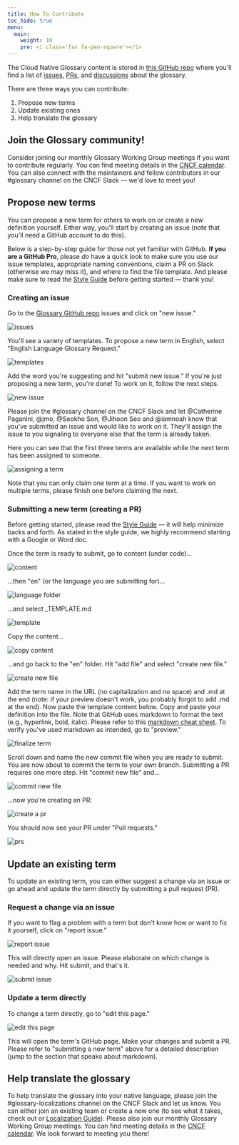 ```yaml
---
title: How To Contribute
toc_hide: true
menu:
  main:
    weight: 10
    pre: <i class='fas fa-pen-square'></i>
---
```


The Cloud Native Glossary content is stored in [this GitHub repo](https://github.com/cncf/glossary) where you'll find a list of [issues](https://github.com/cncf/glossary/issues), [PRs](https://github.com/cncf/glossary/pulls), and [discussions](https://github.com/cncf/glossary/discussions) about the glossary. 

There are three ways you can contribute:

1) Propose new terms
2) Update existing ones 
3) Help translate the glossary

## Join the Glossary community! 
Consider joining our monthly Glossary Working Group meetings if you want to contribute regularly. You can find meeting details in the [CNCF calendar](https://www.cncf.io/calendar/). You can also connect with the maintainers and fellow contributors in our #glossary channel on the CNCF Slack — we'd love to meet you! 

## Propose new terms
You can propose a new term for others to work on or create a new definition yourself. Either way, you'll start by creating an issue (note that you'll need a GitHub account to do this).

Below is a step-by-step guide for those not yet familiar with GitHub. **If you are a GitHub Pro**, please *do* have a quick look to make sure you use our issue templates, appropriate naming conventions, claim a PR on Slack (otherwise we may miss it), and where to find the file template. And please make sure to read the [Style Guide](https://glossary.cncf.io/style-guide/) before getting started — thank you! 

### Creating an issue
Go to the [Glossary GitHub repo](https://github.com/cncf/glossary/issues) issues and click on "new issue."

![issues](/images/how-to/howto-01.png)

You'll see a variety of templates. To propose a new term in English, select "English Language Glossary Request."

![templates](/images/how-to/howto-02.png)

Add the word you're suggesting and hit "submit new issue." If you're just proposing a new term, you're done! To work on it, follow the next steps.

![new issue](/images/how-to/howto-03.png)

Please join the #glossary channel on the CNCF Slack and let @Catherine Paganini, @jmo, @Seokho Son, @Jihoon Seo and @iamnoah know that you've submitted an issue and would like to work on it. They'll assign the issue to you signaling to everyone else that the term is already taken.

Here you can see that the first three terms are available while the next term has been assigned to someone.

![assigning a term](/images/how-to/howto-04.png)

Note that you can only claim one term at a time. If you want to work on multiple terms, please finish one before claiming the next.

### Submitting a new term (creating a PR)

Before getting started, please read the [Style Guide](https://glossary.cncf.io/style-guide/) — it will help minimize backs and forth. As stated in the style guide, we highly recommend starting with a Google or Word doc. 

Once the term is ready to submit, go to content (under code)…

![content](/images/how-to/howto-05.png)

…then "en" (or the language you are submitting for)…

![language folder](/images/how-to/howto-06.png)

…and select  _TEMPLATE.md

![template](/images/how-to/howto-07.png)

Copy the content…

![copy content](/images/how-to/howto-08.png)

…and go back to the "en" folder. Hit "add file" and select "create new file."

![create new file](/images/how-to/howto-09.png)

Add the term name in the URL (no capitalization and no space) and .md at the end (note: if your preview doesn't work, you probably forgot to add .md at the end). Now paste the template content below. Copy and paste your definition into the file. Note that GitHub uses markdown to format the text (e.g., hyperlink, bold, italic). Please refer to this [markdown cheat sheet](https://www.markdownguide.org/cheat-sheet/). To verify you've used markdown as intended, go to "preview."

![finalize term](/images/how-to/howto-10.png)

Scroll down and name the new commit file when you are ready to submit. You are now about to commit the term to your own branch. Submitting a PR requires one more step. Hit "commit new file" and…

![commit new file](/images/how-to/howto-11.png)

…now you're creating an PR:

![create a pr](/images/how-to/howto-12.png)

You should now see your PR under "Pull requests."

![prs](/images/how-to/howto-13.png)

## Update an existing term
To update an existing term, you can either suggest a change via an issue or go ahead and update the term directly by submitting a pull request (PR).

### Request a change via an issue
If you want to flag a problem with a term but don't know how or want to fix it yourself, click on "report issue."

![report issue](/images/how-to/howto-14.png)

This will directly open an issue. Please elaborate on which change is needed and why. Hit submit, and that's it. 

![submit issue](/images/how-to/howto-15.png)

### Update a term directly
To change a term directly, go to "edit this page." 

![edit this page](/images/how-to/howto-16.png)

This will open the term's GitHub page. Make your changes and submit a PR. Please refer to "submitting a new term" above for a detailed description (jump to the section that speaks about markdown).

## Help translate the glossary
To help translate the glossary into your native language, please join the #glossary-localizations channel on the CNCF Slack and let us know. You can either join an existing team or create a new one (to see what it takes, check out or [Localization Guide](https://github.com/cncf/glossary/blob/main/LOCALIZATION.md)). Please also join our monthly Glossary Working Group meetings. You can find meeting details in the [CNCF calendar](https://www.cncf.io/calendar/). We look forward to meeting you there!




